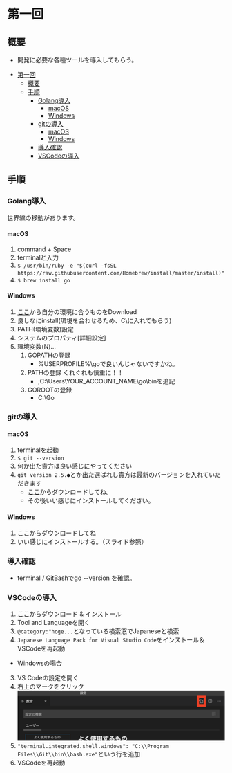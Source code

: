 # 第一回

## 概要
- 開発に必要な各種ツールを導入してもらう。

<!-- TOC -->

- [第一回](#第一回)
    - [概要](#概要)
    - [手順](#手順)
        - [Golang導入](#golang導入)
            - [macOS](#macos)
            - [Windows](#windows)
        - [gitの導入](#gitの導入)
            - [macOS](#macos)
            - [Windows](#windows)
        - [導入確認](#導入確認)
        - [VSCodeの導入](#vscodeの導入)

<!-- /TOC -->

## 手順

### Golang導入
世界線の移動があります。

#### macOS
1. command + Space
2. terminalと入力
3. `$ /usr/bin/ruby -e "$(curl -fsSL https://raw.githubusercontent.com/Homebrew/install/master/install)"`
4. `$ brew install go`

#### Windows
1. [ここ](https://golang.org/dl/)から自分の環境に合うものをDownload
2. 良しなにinstall(環境を合わせるため、C\に入れてもらう)
3. PATH(環境変数)設定
4. システムのプロパティ[詳細設定]
5. 環境変数(N)...
   1. GOPATHの登録
      - %USERPROFILE%\goで良いんじゃないですかね。
   2. PATHの登録 くれぐれも慎重に！！
      - ;C:\Users\YOUR_ACCOUNT_NAME\go\binを追記
   3. GOROOTの登録
      - C:\Go

### gitの導入

#### macOS
1. terminalを起動
2. `$ git --version`
3. 何か出た貴方は良い感じにやってください
4. `git version 2.5.●`とか出た選ばれし貴方は最新のバージョンを入れていただきます
   - [ここ](https://git-scm.com/download/mac)からダウンロードしてね。
   - その後いい感じにインストールしてください。

#### Windows
1. [ここ](https://git-scm.com/download/win)からダウンロードしてね
2. いい感じにインストールする。（スライド参照）

### 導入確認
- terminal / GitBashでgo --version を確認。

### VSCodeの導入
1. [ここ](https://azure.microsoft.com/ja-jp/products/visual-studio-code/)からダウンロード & インストール
2. Tool and Languageを開く
3. `@category:"hoge...`となっている検索窓でJapaneseと検索
4. `Japanese Language Pack for Visual Studio Code`をインストール＆VSCodeを再起動
- Windowsの場合
3. VS Codeの設定を開く
4. 右上のマークをクリック
![ここ](/1st/1st/resources/SettingsJson.png)
5. `"terminal.integrated.shell.windows": "C:\\Program Files\\Git\\bin\\bash.exe"`という行を追加
6. VSCodeを再起動